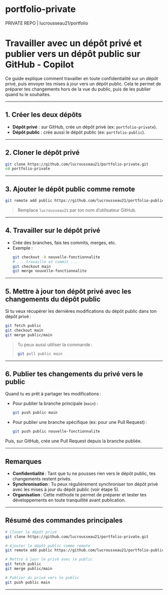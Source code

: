 # portfolio-private
PRIVATE REPO | lucrousseau21/portfolio

# Travailler avec un dépôt privé et publier vers un dépôt public sur GitHub - Copilot

Ce guide explique comment travailler en toute confidentialité sur un dépôt privé, puis envoyer tes mises à jour vers un dépôt public. Cela te permet de préparer tes changements hors de la vue du public, puis de les publier quand tu le souhaites.

---

## 1. Créer les deux dépôts

- **Dépôt privé** : sur GitHub, crée un dépôt privé (ex: `portfolio-private`).
- **Dépôt public** : crée aussi le dépôt public (ex: `portfolio-public`).

---

## 2. Cloner le dépôt privé

```bash
git clone https://github.com/lucrousseau21/portfolio-private.git
cd portfolio-private
```

---

## 3. Ajouter le dépôt public comme remote

```bash
git remote add public https://github.com/lucrousseau21/portfolio-public.git
```

> Remplace `lucrousseau21` par ton nom d’utilisateur GitHub.

---

## 4. Travailler sur le dépôt privé

- Crée des branches, fais tes commits, merges, etc.
- Exemple :
  ```bash
  git checkout -b nouvelle-fonctionnalite
  # ... travaille et commit ...
  git checkout main
  git merge nouvelle-fonctionnalite
  ```

---

## 5. Mettre à jour ton dépôt privé avec les changements du dépôt public

Si tu veux récupérer les dernières modifications du dépôt public dans ton dépôt privé :

```bash
git fetch public
git checkout main
git merge public/main
```

> Tu peux aussi utiliser la commande :
>
> ```bash
> git pull public main
> ```

---

## 6. Publier tes changements du privé vers le public

Quand tu es prêt à partager tes modifications :

- Pour publier la branche principale (`main`) :
  ```bash
  git push public main
  ```
- Pour publier une branche spécifique (ex: pour une Pull Request) :
  ```bash
  git push public nouvelle-fonctionnalite
  ```

Puis, sur GitHub, crée une Pull Request depuis la branche publiée.

---

## Remarques

- **Confidentialité** : Tant que tu ne pousses rien vers le dépôt public, tes changements restent privés.
- **Synchronisation** : Tu peux régulièrement synchroniser ton dépôt privé avec les mises à jour du dépôt public (voir étape 5).
- **Organisation** : Cette méthode te permet de préparer et tester tes développements en toute tranquillité avant publication.

---

## Résumé des commandes principales

```bash
# Cloner le dépôt privé
git clone https://github.com/lucrousseau21/portfolio-private.git

# Ajouter le dépôt public comme remote
git remote add public https://github.com/lucrousseau21/portfolio-public.git

# Mettre à jour le privé avec le public
git fetch public
git merge public/main

# Publier du privé vers le public
git push public main
```

---
